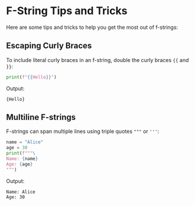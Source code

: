 # F-String Tips and Tricks

Here are some tips and tricks to help you get the most out of f-strings:

## Escaping Curly Braces

To include literal curly braces in an f-string, double the curly braces `{{` and `}}`:

```python
print(f"{{Hello}}")
```

Output:

```
{Hello}
```

## Multiline F-strings

F-strings can span multiple lines using triple quotes `"""` or `'''`:

```python
name = "Alice"
age = 30
print(f"""\
Name: {name}
Age: {age}
""")
```

Output:

```
Name: Alice
Age: 30
```
